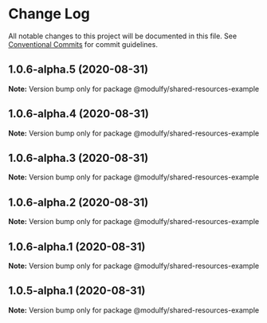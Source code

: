 # Change Log

All notable changes to this project will be documented in this file.
See [Conventional Commits](https://conventionalcommits.org) for commit guidelines.

## 1.0.6-alpha.5 (2020-08-31)

**Note:** Version bump only for package @modulfy/shared-resources-example





## 1.0.6-alpha.4 (2020-08-31)

**Note:** Version bump only for package @modulfy/shared-resources-example





## 1.0.6-alpha.3 (2020-08-31)

**Note:** Version bump only for package @modulfy/shared-resources-example





## 1.0.6-alpha.2 (2020-08-31)

**Note:** Version bump only for package @modulfy/shared-resources-example





## 1.0.6-alpha.1 (2020-08-31)

**Note:** Version bump only for package @modulfy/shared-resources-example





## 1.0.5-alpha.1 (2020-08-31)

**Note:** Version bump only for package @modulfy/shared-resources-example

